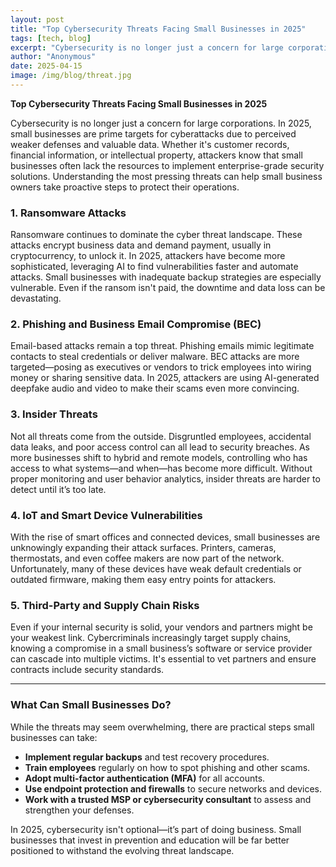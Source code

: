 ```yaml
---
layout: post
title: "Top Cybersecurity Threats Facing Small Businesses in 2025"
tags: [tech, blog]
excerpt: "Cybersecurity is no longer just a concern for large corporations. In 2025, small businesses are prime targets for cyberattacks due to perceived weaker defenses and valuable data. Whether it's customer records, financial information, or intellectual property, attackers know that small businesses often lack the resources to implement enterprise-grade security solutions. Understanding the most pressing threats can help small business owners take proactive steps to protect their operations."
author: "Anonymous"
date: 2025-04-15
image: /img/blog/threat.jpg
---
```


**Top Cybersecurity Threats Facing Small Businesses in 2025**

Cybersecurity is no longer just a concern for large corporations. In 2025, small businesses are prime targets for cyberattacks due to perceived weaker defenses and valuable data. Whether it's customer records, financial information, or intellectual property, attackers know that small businesses often lack the resources to implement enterprise-grade security solutions. Understanding the most pressing threats can help small business owners take proactive steps to protect their operations.

### 1. **Ransomware Attacks**

Ransomware continues to dominate the cyber threat landscape. These attacks encrypt business data and demand payment, usually in cryptocurrency, to unlock it. In 2025, attackers have become more sophisticated, leveraging AI to find vulnerabilities faster and automate attacks. Small businesses with inadequate backup strategies are especially vulnerable. Even if the ransom isn't paid, the downtime and data loss can be devastating.

### 2. **Phishing and Business Email Compromise (BEC)**

Email-based attacks remain a top threat. Phishing emails mimic legitimate contacts to steal credentials or deliver malware. BEC attacks are more targeted—posing as executives or vendors to trick employees into wiring money or sharing sensitive data. In 2025, attackers are using AI-generated deepfake audio and video to make their scams even more convincing.

### 3. **Insider Threats**

Not all threats come from the outside. Disgruntled employees, accidental data leaks, and poor access control can all lead to security breaches. As more businesses shift to hybrid and remote models, controlling who has access to what systems—and when—has become more difficult. Without proper monitoring and user behavior analytics, insider threats are harder to detect until it’s too late.

### 4. **IoT and Smart Device Vulnerabilities**

With the rise of smart offices and connected devices, small businesses are unknowingly expanding their attack surfaces. Printers, cameras, thermostats, and even coffee makers are now part of the network. Unfortunately, many of these devices have weak default credentials or outdated firmware, making them easy entry points for attackers.

### 5. **Third-Party and Supply Chain Risks**

Even if your internal security is solid, your vendors and partners might be your weakest link. Cybercriminals increasingly target supply chains, knowing a compromise in a small business’s software or service provider can cascade into multiple victims. It's essential to vet partners and ensure contracts include security standards.

---

### What Can Small Businesses Do?

While the threats may seem overwhelming, there are practical steps small businesses can take:

- **Implement regular backups** and test recovery procedures.
- **Train employees** regularly on how to spot phishing and other scams.
- **Adopt multi-factor authentication (MFA)** for all accounts.
- **Use endpoint protection and firewalls** to secure networks and devices.
- **Work with a trusted MSP or cybersecurity consultant** to assess and strengthen your defenses.

In 2025, cybersecurity isn't optional—it’s part of doing business. Small businesses that invest in prevention and education will be far better positioned to withstand the evolving threat landscape.


